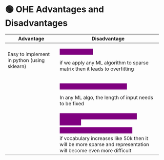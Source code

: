 # 🟢 OHE Advantages and Disadvantages

| Advantage                                   | Disadvantage                                                                                                                                                                       |
| ------------------------------------------- | ---------------------------------------------------------------------------------------------------------------------------------------------------------------------------------- |
| Easy to implement in python (using sklearn) | <p><mark style="color:purple;background-color:purple;"><strong>Sparse matrix</strong></mark> </p><p>if we apply any ML algorithm to sparse matrix then it leads to overfitting</p> |
|                                             | <p><mark style="color:purple;background-color:purple;"><strong>Variable size representation</strong></mark> </p><p>In any ML algo, the length of input needs to be fixed</p>       |
|                                             | <mark style="color:purple;background-color:purple;">**Semantic meaning is not getting captured**</mark>                                                                            |
|                                             | <mark style="color:purple;background-color:purple;">**Out of vocabulary not handled**</mark>                                                                                       |
|                                             | if vocabulary increases like 50k then it will be more sparse and representation will become even more difficult                                                                    |

